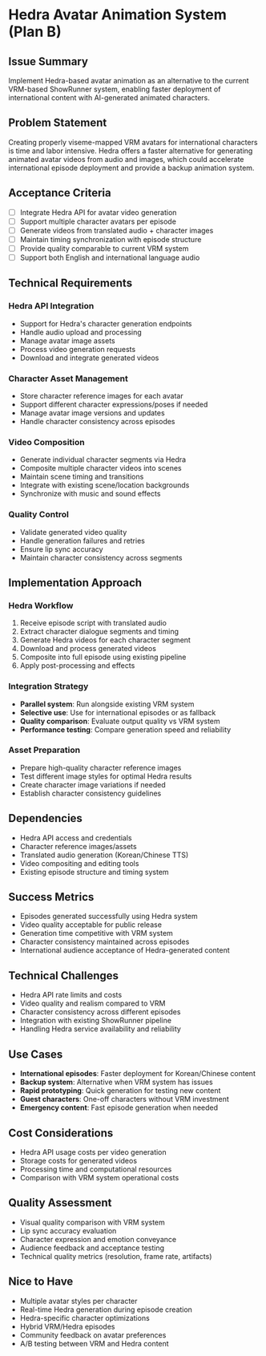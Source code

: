 # Hedra Avatar Animation System (Plan B)

## Issue Summary
Implement Hedra-based avatar animation as an alternative to the current VRM-based ShowRunner system, enabling faster deployment of international content with AI-generated animated characters.

## Problem Statement
Creating properly viseme-mapped VRM avatars for international characters is time and labor intensive. Hedra offers a faster alternative for generating animated avatar videos from audio and images, which could accelerate international episode deployment and provide a backup animation system.

## Acceptance Criteria
- [ ] Integrate Hedra API for avatar video generation
- [ ] Support multiple character avatars per episode
- [ ] Generate videos from translated audio + character images
- [ ] Maintain timing synchronization with episode structure
- [ ] Provide quality comparable to current VRM system
- [ ] Support both English and international language audio

## Technical Requirements

### Hedra API Integration
- Support for Hedra's character generation endpoints
- Handle audio upload and processing
- Manage avatar image assets
- Process video generation requests
- Download and integrate generated videos

### Character Asset Management
- Store character reference images for each avatar
- Support different character expressions/poses if needed
- Manage avatar image versions and updates
- Handle character consistency across episodes

### Video Composition
- Generate individual character segments via Hedra
- Composite multiple character videos into scenes
- Maintain scene timing and transitions
- Integrate with existing scene/location backgrounds
- Synchronize with music and sound effects

### Quality Control
- Validate generated video quality
- Handle generation failures and retries
- Ensure lip sync accuracy
- Maintain character consistency across segments

## Implementation Approach

### Hedra Workflow
1. Receive episode script with translated audio
2. Extract character dialogue segments and timing
3. Generate Hedra videos for each character segment
4. Download and process generated videos
5. Composite into full episode using existing pipeline
6. Apply post-processing and effects

### Integration Strategy
- **Parallel system**: Run alongside existing VRM system
- **Selective use**: Use for international episodes or as fallback
- **Quality comparison**: Evaluate output quality vs VRM system
- **Performance testing**: Compare generation speed and reliability

### Asset Preparation
- Prepare high-quality character reference images
- Test different image styles for optimal Hedra results
- Create character image variations if needed
- Establish character consistency guidelines

## Dependencies
- Hedra API access and credentials
- Character reference images/assets
- Translated audio generation (Korean/Chinese TTS)
- Video compositing and editing tools
- Existing episode structure and timing system

## Success Metrics
- Episodes generated successfully using Hedra system
- Video quality acceptable for public release
- Generation time competitive with VRM system
- Character consistency maintained across episodes
- International audience acceptance of Hedra-generated content

## Technical Challenges
- Hedra API rate limits and costs
- Video quality and realism compared to VRM
- Character consistency across different episodes
- Integration with existing ShowRunner pipeline
- Handling Hedra service availability and reliability

## Use Cases
- **International episodes**: Faster deployment for Korean/Chinese content
- **Backup system**: Alternative when VRM system has issues
- **Rapid prototyping**: Quick generation for testing new content
- **Guest characters**: One-off characters without VRM investment
- **Emergency content**: Fast episode generation when needed

## Cost Considerations
- Hedra API usage costs per video generation
- Storage costs for generated videos
- Processing time and computational resources
- Comparison with VRM system operational costs

## Quality Assessment
- Visual quality comparison with VRM system
- Lip sync accuracy evaluation
- Character expression and emotion conveyance
- Audience feedback and acceptance testing
- Technical quality metrics (resolution, frame rate, artifacts)

## Nice to Have
- Multiple avatar styles per character
- Real-time Hedra generation during episode creation
- Hedra-specific character optimizations
- Hybrid VRM/Hedra episodes
- Community feedback on avatar preferences
- A/B testing between VRM and Hedra content 
